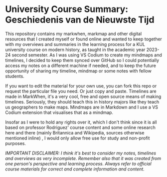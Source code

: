# University Course Summary: Geschiedenis van de Nieuwste Tijd

This repository contains my markwhen, markmap and other digital resources that I created myself or found online and wanted to keep together with my overviews and summaries in the learning process for a KUL
university course on modern history, as taught in the academic year 2023-24 second semester. As I was using VS Codium to create my mindmaps
and timelines, I decided to keep them synced over GitHub so I could potentially access my notes on a different machine if needed, and to keep the 
future opportunity of sharing my timeline, mindmap or some notes with fellow students.

If you want to edit the material for your own use, you can fork this repo or request the particular file you need. Or just copy and paste. 
Timelines are made in MarkWhen, it's a very cool, free and open source means of making timelines. Seriously, they should teach this in 
history majors like they teach us geographers to make maps. Mindmaps are in Markdown and I use a VS Codium extension that visualises that as a mindmap.

Insofar as I were to hold any rights over it, which I don't think since it is all based on professor
Rodriguez' course content and some online research here and there (mainly Britannica and Wikipedia, sources otherwise mentioned inline)
, I would only allow free use for study and non-profit purposes.

_IMPORTANT DISCLAIMER: I think it's best to consider my notes, timelines and overviews as very incomplete. Remember also that it was
created from one person's perspective and learning process. Always refer to official course materials for correct and complete information and content._

